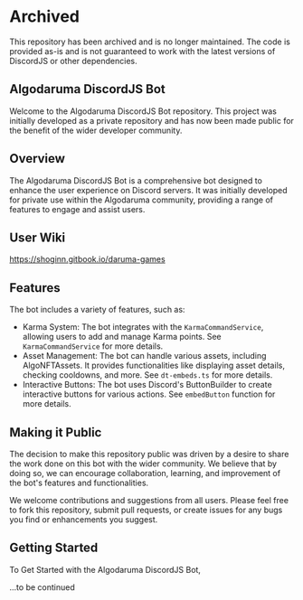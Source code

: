 # Archived

This repository has been archived and is no longer maintained. The code is provided as-is and is not guaranteed to work with the latest versions of DiscordJS or other dependencies.

## Algodaruma DiscordJS Bot

Welcome to the Algodaruma DiscordJS Bot repository. This project was initially developed as a private repository and has now been made public for the benefit of the wider developer community.

## Overview

The Algodaruma DiscordJS Bot is a comprehensive bot designed to enhance the user experience on Discord servers. It was initially developed for private use within the Algodaruma community, providing a range of features to engage and assist users.

## User Wiki

<https://shoginn.gitbook.io/daruma-games>

## Features

The bot includes a variety of features, such as:

* Karma System: The bot integrates with the `KarmaCommandService`, allowing users to add and manage Karma points. See `KarmaCommandService` for more details.
* Asset Management: The bot can handle various assets, including AlgoNFTAssets. It provides functionalities like displaying asset details, checking cooldowns, and more. See `dt-embeds.ts` for more details.
* Interactive Buttons: The bot uses Discord's ButtonBuilder to create interactive buttons for various actions. See `embedButton` function for more details.

## Making it Public

The decision to make this repository public was driven by a desire to share the work done on this bot with the wider community. We believe that by doing so, we can encourage collaboration, learning, and improvement of the bot's features and functionalities.

We welcome contributions and suggestions from all users. Please feel free to fork this repository, submit pull requests, or create issues for any bugs you find or enhancements you suggest.

## Getting Started

To Get Started with the Algodaruma DiscordJS Bot,

...to be continued
